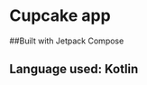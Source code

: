Cupcake app
=================================
##Built with Jetpack Compose
## Language used: Kotlin


